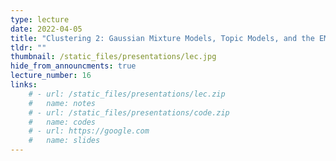 ```yaml
---
type: lecture
date: 2022-04-05
title: "Clustering 2: Gaussian Mixture Models, Topic Models, and the EM Algorithm"
tldr: ""
thumbnail: /static_files/presentations/lec.jpg
hide_from_announcments: true
lecture_number: 16
links: 
    # - url: /static_files/presentations/lec.zip
    #   name: notes
    # - url: /static_files/presentations/code.zip
    #   name: codes
    # - url: https://google.com
    #   name: slides
---
```

<!-- **Suggested Readings:** -->
<!-- - [Readings 1](http://example.com) -->
